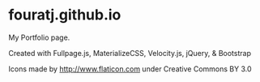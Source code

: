 # fouratj.github.io

My Portfolio page.

Created with Fullpage.js, MaterializeCSS, Velocity.js, jQuery, & Bootstrap

Icons made by http://www.flaticon.com under Creative Commons BY 3.0
